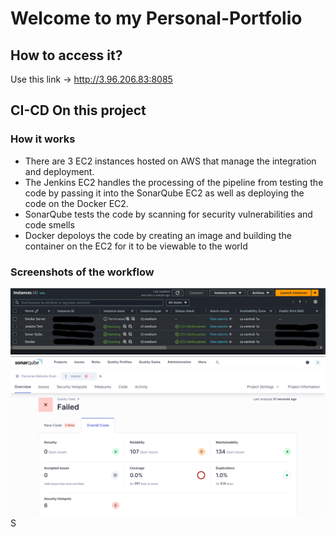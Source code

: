 # Welcome to my Personal-Portfolio
## How to access it?
Use this link -> http://3.96.206.83:8085
## CI-CD On this project
### How it works
- There are 3 EC2 instances hosted on AWS that manage the integration and deployment.
- The Jenkins EC2 handles the processing of the pipeline from testing the code by passing it into the SonarQube EC2 as well as deploying the code on the Docker EC2.
- SonarQube tests the code by scanning for security vulnerabilities and code smells
- Docker depoloys the code by creating an image and building the container on the EC2 for it to be viewable to the world
### Screenshots of the workflow
![alt text](misc/Instances.png)
![alt text](misc/SonarQube%20Scan.png)
S


